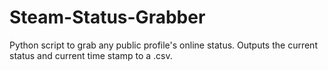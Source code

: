 # Steam-Status-Grabber
Python script to grab any public profile's online status. Outputs the current status and current time stamp to a .csv.

